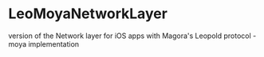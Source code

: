 # LeoMoyaNetworkLayer
version of the Network layer for iOS apps with Magora's Leopold protocol - moya implementation
